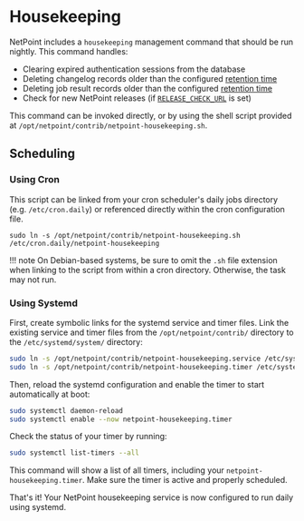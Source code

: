 # Housekeeping

NetPoint includes a `housekeeping` management command that should be run nightly. This command handles:

* Clearing expired authentication sessions from the database
* Deleting changelog records older than the configured [retention time](../configuration/miscellaneous.md#changelog_retention)
* Deleting job result records older than the configured [retention time](../configuration/miscellaneous.md#job_retention)
* Check for new NetPoint releases (if [`RELEASE_CHECK_URL`](../configuration/miscellaneous.md#release_check_url) is set)

This command can be invoked directly, or by using the shell script provided at `/opt/netpoint/contrib/netpoint-housekeeping.sh`.

## Scheduling

### Using Cron

This script can be linked from your cron scheduler's daily jobs directory (e.g. `/etc/cron.daily`) or referenced directly within the cron configuration file.

```shell
sudo ln -s /opt/netpoint/contrib/netpoint-housekeeping.sh /etc/cron.daily/netpoint-housekeeping
```

!!! note
    On Debian-based systems, be sure to omit the `.sh` file extension when linking to the script from within a cron directory. Otherwise, the task may not run.

### Using Systemd

First, create symbolic links for the systemd service and timer files. Link the existing service and timer files from the `/opt/netpoint/contrib/` directory to the `/etc/systemd/system/` directory:

```bash
sudo ln -s /opt/netpoint/contrib/netpoint-housekeeping.service /etc/systemd/system/netpoint-housekeeping.service
sudo ln -s /opt/netpoint/contrib/netpoint-housekeeping.timer /etc/systemd/system/netpoint-housekeeping.timer
```

Then, reload the systemd configuration and enable the timer to start automatically at boot:

```bash
sudo systemctl daemon-reload
sudo systemctl enable --now netpoint-housekeeping.timer
```

Check the status of your timer by running:

```bash
sudo systemctl list-timers --all
```

This command will show a list of all timers, including your `netpoint-housekeeping.timer`. Make sure the timer is active and properly scheduled.

That's it! Your NetPoint housekeeping service is now configured to run daily using systemd.
